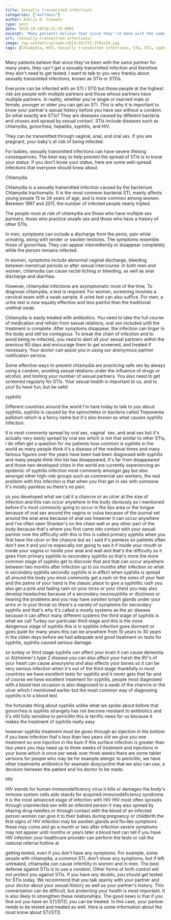 ```yaml
---
title: Sexually transmitted infections
categories: ["wellness"]
author: Ashlie D. Stevens
type: post
date: 2019-10-10T10:31:39.000Z
excerpt: 'Many patients believe that since they''ve been with the same partner for many years, they can''t get a sexually transmitted infection and therefore they don''t need to get tested'
url: /sexually-transmitted-infections/
image: /wp-content/uploads/2019/10/STI-370x220.jpg
tags: [Chlamydia, HIV, Sexually transmitted infections, STD, STI, syphilis]
---
```


Many patients believe that since they've been with the same partner for many years, they can't get a sexually transmitted infection and therefore they don't need to get tested. I want to talk to you very frankly about sexually transmitted infections, known as STIs or STDs.

Everyone can be infected with an STI / STD but those people at the highest risk are people with multiple partners and those whose partners have multiple partners. In reality, whether you're single or married male or female, younger or older you can get an STI. This is why it is important to know your partner's sexual history before you have sex without a condom. So what exactly are STIs? They are diseases caused by different bacteria and viruses and spread by sexual contact. STIs include diseases such as chlamydia, gonorrhea, hepatitis, syphilis, and HIV.

They can be transmitted through vaginal, anal, and oral sex. If you are pregnant, your baby's at risk of being infected.

For babies, sexually transmitted infections can have severe lifelong consequences. The best way to help prevent the spread of STIs is to know your status. If you don't know your status, here are some well-spread infections that everyone should know about.

Chlamydia

Chlamydia is a sexually transmitted infection caused by the bacterium Chlamydia trachomatis. It is the most common bacterial STI, mainly affects young people 15 to 24 years of age, and is more common among women. Between 1997 and 2011, the number of infected people nearly tripled.

The people most at risk of chlamydia are those who have multiple sex partners, those who practice unsafe sex and those who have a history of other STIs.

In men, symptoms can include a discharge from the penis, pain while urinating, along with tender or swollen testicles. The symptoms resemble those of gonorrhea. They can appear intermittently or disappear completely while the person remains infected.

In women, symptoms include abnormal vaginal discharge, bleeding between menstrual periods or after sexual intercourse. In both men and women, chlamydia can cause rectal itching or bleeding, as well as anal discharge and diarrhea.

However, chlamydial infections are asymptomatic most of the time. To diagnose chlamydia, a test is required. For women, screening involves a cervical exam with a swab sample. A urine test can also suffice. For men, a urine test is now equally effective and less painful than the traditional urethral swab.

Chlamydia is easily treated with antibiotics. You need to take the full course of medication and refrain from sexual relations, oral sex included until the treatment is complete. After symptoms disappear, the infection can linger in the body and still be contagious. To break the chain of infection and to avoid being re-infected, you need to alert all your sexual partners within the previous 60 days and encourage them to get screened, and treated if necessary. Your doctor can assist you in using our anonymous partner notification service.

Some effective ways to prevent chlamydia are practicing safe sex by always using a condom, avoiding sexual relations under the influence of drugs or alcohol, and limiting your number of sexual partners. You also need to get screened regularly for STIs. Your sexual health is important to us, and to you! So have fun, but be safe!

syphilis

Different countries around the world I'm here today to talk to you about syphilis, syphilis is caused by the spirochetes or bacteria called Treponema pallidum which is a fancy name but it's also known as what causes syphilis infection.

It is most commonly spread by oral sex, vaginal  sex, and anal sex but it's actually very easily spread by oral sex which is not that similar to other STIs, I do often get a question for my patients how common is syphilis in the world as many people think it's a disease of the medieval times and many famous figures over the years have been had been diagnosed with syphilis and many people think this list has disappeared, it's far from disappeared and those two developed cities in the world are currently experiencing an epidemic of syphilis infection most commonly amongst gay but also amongst other high-risk groups such as commercial sex workers, the real problem with this infection is that when you first get in sex with someone it's mostly painless so there's no pain.

so you developed what we call it a chancre or an ulcer at the size of infection and this can occur anywhere in the body obviously as I mentioned before it's most commonly going to occur in the lips area or the tongue because of oral sex around the vagina or vulva because of the journal set around the anal area because of anal sex however it can occur anywhere and I've often seen Shanker's on the chest wall or any other part of the body because that's where you first came into contact with your sexual partner now the difficulty with this is this is called primary syphilis when you first have the ulcer or the chancre but as I said it's painless so patients often don't see it and you're especially not going to see it if inside your mouth or inside your vagina or inside your anal and wall and that's the difficulty so it goes from primary syphilis to secondary syphilis so that's more the more common stage of syphilis get to discover that and that can occur anywhere between two months after infection up to six months after infection so what is secondary syphilis secondly syphilis is in effect when syphilis is spread all around the body you most commonly get a rash on the soles of your feet and the palms of your hand is the classic place to give a syphilitic rash you also get a pink and fading rash on your torso or your chest you may also develop headaches because of a secondary neurosyphilis or dizziness or hearing the problems and you may have swollen lymph glands under your arms or in your throat so there's a variety of symptoms for secondary syphilis and that's why it's called a mostly systems as the air disease because it can affect many different systems the third stage of syphilis is what we call Turkey our particular third stage and this is the more dangerous stage of syphilis this is in syphilis infection goes dormant or goes quiet for many years this can be anywhere from 10 years to 30 years in the olden days before we had adequate and good treatment on tests for syphilis, syphilis caused serious damage.

so turkey or third stage syphilis can affect your brain it can cause dementia or Alzheimer's type 2 disease you can also affect your harsh the RV's of your heart can cause aneurysms and also effects your bones so it can be very serious infection when it's out of the third stage thankfully in most countries we have excellent tests for syphilis and it never gets that far and of course we have excellent treatment for syphilis, people most diagnosed with a blood test occasion is also diagnosed to a swab of the chancre or the ulcer which I mentioned earlier but the most common way of diagnosing syphilis is to a blood test

the fortunate thing about syphilis unlike what we spoke about before that gonorrhea is syphilis strangely has not become resistant to antibiotics and it's still fully sensitive to penicillin this is terrific news for us because it makes the treatment of syphilis really easy

however syphilis treatment must be given through an injection in the bottom if you have infection that's less than two years old we give you one treatment so one injection in the bum if this surface infection is greater than two years you may need up to three weeks of treatment and injections in your bone which is once per week over three weeks there are some tablet versions for people who may be for example allergic to penicillin, we have other treatments antibiotics for example doxycycline that we also can use, a decision between the patient and his doctor to be made.

HIV

HIV stands for human immunodeficiency virus it kills or damages the body's immune system cells aids stands for acquired immunodeficiency syndrome it is the most advanced stage of infection with HIV HIV most often spreads through unprotected sex with an infected person it may also spread by sharing drug needles or through contact with the blood of an infected person women can give it to their babies during pregnancy or childbirth the first signs of HIV infection may be swollen glands and flu-like symptoms these may come and go a month or two after infection severe symptoms may not appear until months or years later a blood test can tell if you have HIV infection your healthcare provider can perform the tests or call the national referral hotline at

getting tested, even if you don't have any symptoms. For example, some people with chlamydia, a common STI, don't show any symptoms, but if left untreated, chlamydia can cause infertility in women and in men. The best defense against STIs is to use a condom. Other forms of birth control will not protect you against STIs. If you have any doubts, you should get tested for STIs today. We recommend that you talk openly with your partner and your doctor about your sexual history as well as your partner's history. This conversation can be difficult, but protecting your health is most important. It is also likely to strengthen these relationships. The good news is that if you find out you have an STI/STD, you can be treated. In this case, your partner needs to be tested and treated as well. Here is some information about the most know about STI/STD.
